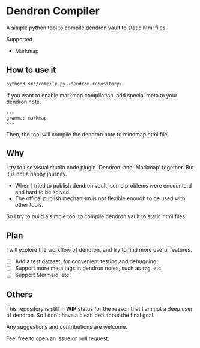# Dendron Compiler

A simple python tool to compile dendron vault to static html files.

Supported

- Markmap

## How to use it

```bash
python3 src/compile.py <dendron-repository>
```

If you want to enable markmap compilation, add special meta to your dendron note.

```text
---
gramma: markmap
---
```

Then, the tool will compile the dendron note to mindmap html file.

## Why

I try to use visual studio code plugin 'Dendron' and 'Markmap' together. But it is not a happy journey.

- When I tried to publish dendron vault, some problems were encounterd and hard to be solved.
- The offical publish mechanism is not flexible enough to be used with other tools.

So I try to build a simple tool to compile dendron vault to static html files.

## Plan

I will explore the workflow of dendron, and try to find more useful features.

- [ ] Add a test dataset, for convenient testing and debugging.
- [ ] Support more meta tags in dendron notes, such as `tag`, etc.
- [ ] Support Mermaid, etc.

## Others

This repository is still in **WIP** status for the reason that I am not a deep user of dendron. So I don't have a clear idea about the final goal.

Any suggestions and contributions are welcome.

Feel free to open an issue or pull request.
